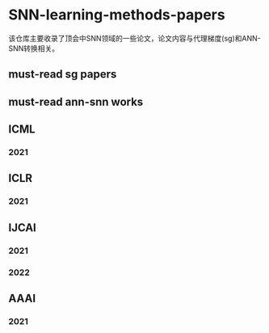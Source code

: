 # SNN-learning-methods-papers
该仓库主要收录了顶会中SNN领域的一些论文，论文内容与代理梯度(sg)和ANN-SNN转换相关。

## must-read sg papers

## must-read ann-snn works

## ICML
### 2021

## ICLR
### 2021

## IJCAI
### 2021

### 2022

## AAAI
### 2021

